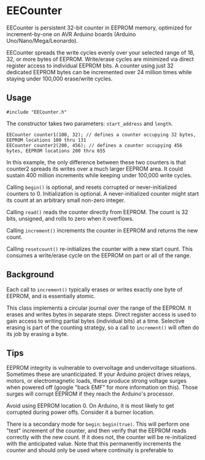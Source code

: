 # EECounter

EECounter is persistent 32-bit counter in EEPROM memory, optimized for increment-by-one on AVR Arduino boards (Arduino Uno/Nano/Mega/Leonardo).

EECounter spreads the write cycles evenly over your selected range of 16, 32, or more bytes of EEPROM.  Write/erase cycles are minimized
via direct register access to individual EEPROM bits.  A counter using just 32 dedicated EEPROM bytes can be incremented over 24 million
times while staying under 100,000 erase/write cycles.

## Usage

```
#include "EECounter.h"
```

The constructor takes two parameters: ```start_address``` and ```length```.
```
EECounter counter1(100, 32); // defines a counter occupying 32 bytes, EEPROM locations 100 thru 131
EECounter counter2(200, 456); // defines a counter occupying 456 bytes, EEPROM locations 200 thru 655
```

In this example, the only difference between these two counters is that counter2 spreads its writes over a much
larger EEPROM area.  It could sustain 400 million increments while keeping under 100,000 write cycles.

Calling ```begin()``` is optional, and resets corrupted or never-initialized counters to 0.  Initialization is optional.
A never-initialized counter might start its count at an arbitrary small non-zero integer.

Calling ```read()``` reads the counter directly from EEPROM.  The count is 32 bits, unsigned, and rolls to
zero when it overflows.

Calling ```increment()``` increments the counter in EEPROM and returns the new count.  

Calling ```resetcount()``` re-initializes the counter with a new start count.  This consumes a write/erase cycle on the EEPROM on
part or all of the range.

## Background

Each call to ```increment()``` typically erases or writes exactly one byte of EEPROM, and is essentially atomic.

This class implements a circular journal over the range of the EEPROM.  It erases and writes bytes in separate steps.
Direct register access is used to gain access to writing partial bytes (individual bits) at a time.
Selective erasing is part of the counting strategy, so a call to ```increment()``` will often do its job by erasing a byte.

## Tips

EEPROM integrity is vulnerable to overvoltage and undervoltage situations.  Sometimes these are unanticipated.  If your Arduino
project drives relays, motors, or electromagnetic loads, these produce strong voltage surges when powered off (google "back EMF" for
more information on this).  Those surges will corrupt EEPROM if they reach the Arduino's processor.

Avoid using EEPROM location 0.  On Arduino, it is most likely to get corrupted during power offs.  Consider it a burner location.

There is a secondary mode for ```begin```: ```begin(true)```.
This will perform one "test" increment of the counter, and then verify that the EEPROM
reads correctly with the new count.  If it does not, the counter will be re-initialized with the anticipated value.  Note
that this permanently increments the counter and should only be used where continuity is preferable to

